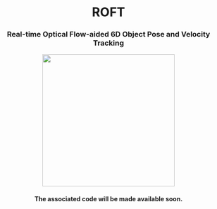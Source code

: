 <h1 align="center">
  ROFT
</h1>

<h3 align="center">
  Real-time  Optical  Flow-aided 6D  Object  Pose  and  Velocity  Tracking
</h3>

<p align="center"><img src="https://github.com/robotology/optical-flow-6d-tracking-code/blob/main/assets/scheme.png" alt="" height=300px/></p>

<h4 align="center">The associated code will be made available soon.</h4>
